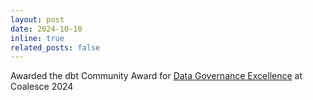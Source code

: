 ```yaml
---
layout: post
date: 2024-10-10
inline: true
related_posts: false
---
```


Awarded the dbt Community Award for [Data Governance Excellence](https://youtu.be/I72yUtrmhbY?si=JGW7SgWOGAPxVzWi&t=1606) at Coalesce 2024